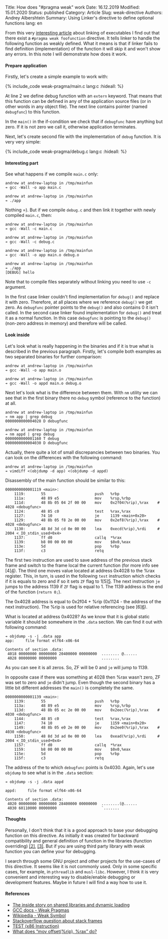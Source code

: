 Title: How does "#pragma weak" work
Date: 16.12.2019
Modified: 15.01.2020
Status: published
Category: Article
Slug: weak-directive
Authors: Andrey Albershtein
Summary: Using Linker's directive to define optional functions
lang: en

From this very [interesting article][1] about linking of executables I find out
that there exist a `#pragma weak foofunction` directive. It tells linker to
handle the following function as weakly defined. What it means is that if linker
fails to find definition (implementation) of the function it will skip it and
won't show any errors. In this note I will demonstrate how does it work.

#### Prepare application

Firstly, let's create a simple example to work with:

{% include_code weak-pragma/main.c lang:c :hideall: %}

At line 2 we define debug function with an `extern` keyword. That means that
this function can be defined in any of the application source files (or in other
words in any object file). The next line contains pointer (named `debugfunc`) to
this function.

In the `main()` in the if-condition we check that if `debugfunc` have anything
but zero. If it is not zero we call it, otherwise application terminates.

Next, let's create second file with the implementation of `debug` function. It
is very very simple:

{% include_code weak-pragma/debug.c lang:c :hideall: %}

#### Interesting part

See what happens if we compile `main.c` only:

    andrew at andrew-laptop in /tmp/mainfun
    ➔ gcc -Wall -o app main.c

    andrew at andrew-laptop in /tmp/mainfun
    ➔ ./app

Nothing =). But if we compile `debug.c` and then link it together with newly
compiled `main.c`, then:

    andrew at andrew-laptop in /tmp/mainfun
    ➔ gcc -Wall -c main.c

    andrew at andrew-laptop in /tmp/mainfun
    ➔ gcc -Wall -c debug.c
    
    andrew at andrew-laptop in /tmp/mainfun
    ➔ gcc -Wall -o app main.o debug.o
    
    andrew at andrew-laptop in /tmp/mainfun
    ➔ ./app
    [DEBUG] hello

Note that to compile files separately without linking you need to use `-c`
argument.

In the first case linker couldn't find implementation for `debug()` and replace it
with zero. Therefore, at all places where we reference `debug()` we get
zero. As `debugfunc` pointer points to the `debug()` and also contains 0 it
isn't called.  In the second case linker found implementation for `debug()` and
treat it as a normal function. In this case `debugfunc` is pointing to the
`debug()` (non-zero address in memory) and therefore will be called.

#### Look inside

Let's look what is really happening in the binaries and if it is true what is
described in the previous paragraph. Firstly, let's compile both examples as two
separated binaries for further comparison:

    andrew at andrew-laptop in /tmp/mainfun
    ➔ gcc -Wall -o app main.o
    
    andrew at andrew-laptop in /tmp/mainfun
    ➔ gcc -Wall -o appd main.o debug.o

Next let's look what is the difference between them. With `nm` utility we can see
that in the first binary there no `debug` symbol (reference to the function) at
all.

    andrew at andrew-laptop in /tmp/mainfun
    ➔ nm app | grep debug
    0000000000004028 D debugfunc

    andrew at andrew-laptop in /tmp/mainfun
    ➔ nm appd | grep debug
    0000000000001160 T debug
    0000000000004030 D debugfunc

Actually, there quite a lot of small discrepancies between two binaries. You can
look on the differences with the following command:

    andrew at andrew-laptop in /tmp/mainfun
    ➔ vimdiff <(objdump -d app) <(objdump -d appd)

Disassembly of the main function should be similar to this:

    0000000000001119 <main>:
        1119:       55                      push   %rbp
        111a:       48 89 e5                mov    %rsp,%rbp
        111d:       48 8b 05 04 2f 00 00    mov    0x2f04(%rip),%rax    # 4028 <debugfunc>
        1124:       48 85 c0                test   %rax,%rax
        1127:       74 10                   je     1139 <main+0x20>
        1129:       48 8b 05 f8 2e 00 00    mov    0x2ef8(%rip),%rax    # 4028 <debugfunc>
        1130:       48 8d 3d cd 0e 00 00    lea    0xecd(%rip),%rdi     # 2004 <_IO_stdin_used+0x4>
        1137:       ff d0                   callq  *%rax
        1139:       b8 00 00 00 00          mov    $0x0,%eax
        113e:       5d                      pop    %rbp
        113f:       c3                      retq

The first two instruction are used to save address of the previous stack frame
and switch to the frame local the current function (for more info see \[4\][4]).
The third one moves value located at address 0x4028 to the %rax register. This, in
turn, is used in the following `test` instruction which checks if it is equals
to zero and if so it sets `ZF` flag to 1\[5\][5]. The next instruction `je`
jumps to the address 1139 if `ZF` flag is equal to 1. The 1139 address is the
end of the function (`return 0;`).

The 0x4028 address is equal to 0x2f04 + %rip (0x1124 - the address of the next
instruction). The %rip is used for relative referencing (see \[6\][6]).

What is located at address 0x4028? As we know that it is global static variable
it should be somewhere in the `.data` section. We can find it out with following
command:

    ➔ objdump -s -j .data app
    app:     file format elf64-x86-64
    
    Contents of section .data:
     4018 00000000 00000000 20400000 00000000  ........ @......
     4028 00000000 00000000                    ........

As you can see it is all zeros. So, ZF will be 0 and `je` will jump to 1139.

In opposite case if there was something at 4028 then %rax wasn't zero, ZF was set
to zero and `je` didn't jump. Even though the second binary has a little bit
different addresses the `main()` is completely the same.

    0000000000001139 <main>:
        1139:       55                      push   %rbp
        113a:       48 89 e5                mov    %rsp,%rbp
        113d:       48 8b 05 ec 2e 00 00    mov    0x2eec(%rip),%rax    # 4030 <debugfunc>
        1144:       48 85 c0                test   %rax,%rax
        1147:       74 10                   je     1159 <main+0x20>
        1149:       48 8b 05 e0 2e 00 00    mov    0x2ee0(%rip),%rax    # 4030 <debugfunc>
        1150:       48 8d 3d ad 0e 00 00    lea    0xead(%rip),%rdi     # 2004 <_IO_stdin_used+0x4>
        1157:       ff d0                   callq  *%rax
        1159:       b8 00 00 00 00          mov    $0x0,%eax
        115e:       5d                      pop    %rbp
        115f:       c3                      retq

The address of the to which `debugfunc` points is 0x4030. Again, let's use
`objdump` to see what is in the `.data` section:

    ➔ objdump -s -j .data appd
    
    appd:     file format elf64-x86-64
    
    Contents of section .data:
     4020 00000000 00000000 28400000 00000000  ........(@......
     4030 60110000 00000000                    `.......

#### Thoughts

Personally, I don't think that it is a good approach to base your debugging
function on this directive. As initially it was created for backward
compatibility and general definition of function in the libraries (function
overriding) [\[2\]][2], [\[3\]][3]. But if you are using third party library
with weak function you can define your for debugging. 

I search through some GNU project and other projects for the use-cases of this
directive. It seems like it is not commonly used. Only in some specific
cases, for example, in `pthreadlib` and `musl-libc`. However, I think it is very
convenient and interesting way to disable/enable debugging or development
features. Maybe in future I will find a way how to use it.

#### References

* [The inside story on shared libraries and dynamic loading][1]
* [GCC docs - Weak Pragmas][2]
* [Wikipedia - Weak Symbol][3]
* [Stackoverflow question about stack frames][4]
* [TEST (x86 Instruction)][5]
* [What does “mov offset(%rip), %rax” do?][6]

[1]: http://cseweb.ucsd.edu/~ricko/CSE131/the%20inside%20story%20on%20shared%20libraries%20and%20dynamic%20loading.pdf
[2]: https://gcc.gnu.org/onlinedocs/gcc/Weak-Pragmas.html
[3]: https://en.wikipedia.org/wiki/Weak_symbol
[4]: https://stackoverflow.com/questions/41912684/what-is-the-purpose-of-the-rbp-register-in-x86-64-assembler
[5]: https://en.wikipedia.org/wiki/TEST_(x86_instruction)
[6]: https://stackoverflow.com/questions/29421766/what-does-mov-offsetrip-rax-do
